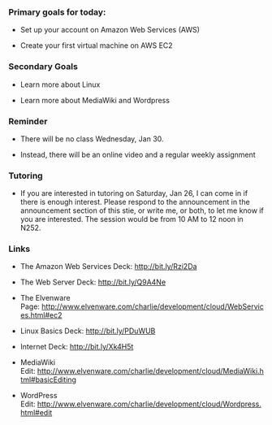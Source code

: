 ### Primary goals for today:

-   Set up your account on Amazon Web Services (AWS)

-   Create your first virtual machine on AWS EC2

### Secondary Goals

-   Learn more about Linux

-   Learn more about MediaWiki and Wordpress

### Reminder

-   There will be no class Wednesday, Jan 30.

-   Instead, there will be an online video and a regular weekly assignment

### Tutoring

-   If you are interested in tutoring on Saturday, Jan 26, I can come in if
    there is enough interest. Please respond to the announcement in the
    announcement section of this stie, or write me, or both, to let me know if
    you are interested. The session would be from 10 AM to 12 noon in N252.

### Links

-   The Amazon Web Services Deck: <http://bit.ly/Rzi2Da>

-   The Web Server Deck: <http://bit.ly/Q9A4Ne>

-   The Elvenware
    Page: <http://www.elvenware.com/charlie/development/cloud/WebServices.html#ec2>

-   Linux Basics Deck: <http://bit.ly/PDuWUB>

-   Internet Deck: <http://bit.ly/Xk4H5t>

-   MediaWiki
    Edit: <http://www.elvenware.com/charlie/development/cloud/MediaWiki.html#basicEditing>

-   WordPress
    Edit: <http://www.elvenware.com/charlie/development/cloud/Wordpress.html#edit>
